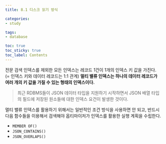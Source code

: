 ```yaml
---
title: 8.1 디스크 읽기 방식

categories:
- study

tags:
- database

toc: true
toc_sticky: true
toc_label: Contents
---
```


전문 검색 인덱스를 제외한 모든 인덱스는 레코드 1건이 1개의 인덱스 키 값을 가진다. (= 인덱스 키와 데이터 레코드는 1:1 관계)
**멀티 밸류 인덱스는 하나의 데이터 레코드가 여러 개의 키 값을 가질 수 있는 형태의 인덱스이다.**
> 최근 RDBMS들이 JSON 데이터 타입을 지원하기 시작하면서 JSON 배열 타입의 필드에 저장된 원소들에 대한 인덱스 요건이 발생한 것이다.

멀티 밸류 인덱스를 활용하기 위해서는 일반적인 조건 방식을 사용하면 안 되고, 반드시 다음 함수들을 이용해서 검색해야 옵티마이저가 인덱스를 활용한 실행 계획을 수립한다.
- `MEMBER OF()`
- `JSON_CONTAINS()`
- `JSON_OVERLAPS()`
